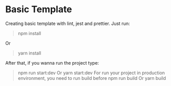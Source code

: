# Basic Template
Creating basic template with lint, jest and prettier. Just run:
> npm install

Or
> yarn install

After that, if you wanna run the project type:
> npm run start:dev
Or
> yarn start:dev
For run your project in production environment, you need to run build before
> npm run build
Or
> yarn build
